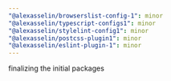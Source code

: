 ```yaml
---
"@alexasselin/browserslist-config-1": minor
"@alexasselin/typescript-configs1": minor
"@alexasselin/stylelint-config1": minor
"@alexasselin/postcss-plugin1": minor
"@alexasselin/eslint-plugin-1": minor
---
```


finalizing the initial packages
